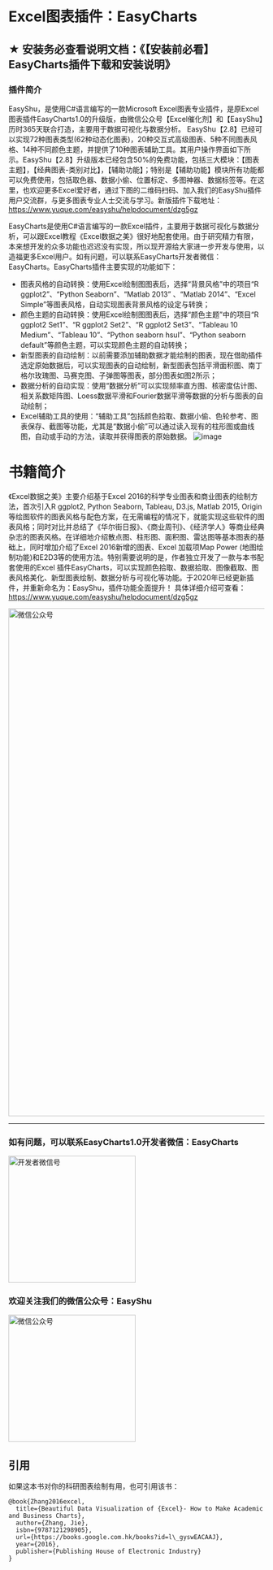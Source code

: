 # Excel图表插件：EasyCharts

## ★ 安装务必查看说明文档：《【安装前必看】EasyCharts插件下载和安装说明》

### 插件简介
EasyShu，是使用C#语言编写的一款Microsoft Excel图表专业插件，是原Excel图表插件EasyCharts1.0的升级版，由微信公众号【Excel催化剂】和【EasyShu】历时365天联合打造，主要用于数据可视化与数据分析。
EasyShu【2.8】已经可以实现72种图表类型(62种动态化图表)，20种交互式高级图表、5种不同图表风格、14种不同颜色主题，并提供了10种图表辅助工具。其用户操作界面如下所示。EasyShu【2.8】升级版本已经包含50%的免费功能，包括三大模块：【图表主题】，【经典图表-类别对比】，【辅助功能】；特别是【辅助功能】模块所有功能都可以免费使用，包括取色器、数据小偷、位置标定、多图神器、数据标签等。在这里，也欢迎更多Excel爱好者，通过下图的二维码扫码、加入我们的EasyShu插件用户交流群，与更多图表专业人士交流与学习。新版插件下载地址：
https://www.yuque.com/easyshu/helpdocument/dzg5gz


EasyCharts是使用C#语言编写的一款Excel插件，主要用于数据可视化与数据分析，可以跟Excel教程《Excel数据之美》很好地配套使用。由于研究精力有限，本来想开发的众多功能也迟迟没有实现，所以现开源给大家进一步开发与使用，以造福更多Excel用户。如有问题，可以联系EasyCharts开发者微信：EasyCharts。EasyCharts插件主要实现的功能如下：

- 图表风格的自动转换：使用Excel绘制图图表后，选择“背景风格”中的项目“R ggplot2”、“Python Seaborn”、“Matlab 2013” 、“Matlab 2014”、“Excel Simple”等图表风格，自动实现图表背景风格的设定与转换；
- 颜色主题的自动转换：使用Excel绘制图图表后，选择“颜色主题”中的项目“R ggplot2 Set1”、“R ggplot2 Set2”、“R ggplot2 Set3”、“Tableau 10 Medium”、“Tableau 10”、“Python seaborn hsul”、“Python seaborn default”等颜色主题，可以实现颜色主题的自动转换；
- 新型图表的自动绘制：以前需要添加辅助数据才能绘制的图表，现在借助插件选定原始数据后，可以实现图表的自动绘制，新型图表包括平滑面积图、南丁格尔玫瑰图、马赛克图、子弹图等图表，部分图表如图2所示；
- 数据分析的自动实现：使用“数据分析”可以实现频率直方图、核密度估计图、相关系数矩阵图、Loess数据平滑和Fourier数据平滑等数据的分析与图表的自动绘制；
- Excel辅助工具的使用：“辅助工具”包括颜色拾取、数据小偷、色轮参考、图表保存、截图等功能，尤其是“数据小偷”可以通过读入现有的柱形图或曲线图，自动或手动的方法，读取并获得图表的原始数据。
![image](https://github.com/EasyChart/EasyCharts/blob/master/Pics/UI.png)


# 书籍简介
《Excel数据之美》主要介绍基于Excel 2016的科学专业图表和商业图表的绘制方法，首次引入R ggplot2, Python Seaborn, Tableau, D3.js, Matlab 2015, Origin等绘图软件的图表风格与配色方案，在无需编程的情况下，就能实现这些软件的图表风格；同时对比并总结了《华尔街日报》、《商业周刊》、《经济学人》等商业经典杂志的图表风格。在详细地介绍散点图、柱形图、面积图、雷达图等基本图表的基础上，同时增加介绍了Excel 2016新增的图表、Excel 加载项Map Power (地图绘制功能)和E2D3等的使用方法。特别需要说明的是，作者独立开发了一款与本书配套使用的Excel 插件EasyCharts，可以实现颜色拾取、数据拾取、图像截取、图表风格美化、新型图表绘制、数据分析与可视化等功能。于2020年已经更新插件，并重新命名为：EasyShu，插件功能全面提升！
具体详细介绍可查看：https://www.yuque.com/easyshu/helpdocument/dzg5gz
<p>
    <img src="https://github.com/Easy-Shu/EasyShu-WeChat/blob/master/%E3%80%90Excel%E6%95%B0%E6%8D%AE%E5%8F%AF%E8%A7%86%E5%8C%96%E4%B9%8B%E7%BE%8E%E3%80%91.png" alt="微信公众号"  width="1000">
</p>

---
### 如有问题，可以联系EasyCharts1.0开发者微信：EasyCharts
<p>
    <img src="https://github.com/Easy-Shu/EasyShu-WeChat/blob/master/WeChat_ZhangJie.png" alt="开发者微信号"  width="250" height="250">
</p>


### 欢迎关注我们的微信公众号：EasyShu
<p>
    <img src="https://github.com/Easy-Shu/EasyShu-WeChat/blob/master/WeChat.jpg" alt="微信公众号"  width="250" height="250">
</p>

## 引用
如果这本书对你的科研图表绘制有用，也可引用该书：
```
@book{Zhang2016excel,
  title={Beautiful Data Visualization of {Excel}- How to Make Academic and Business Charts},
  author={Zhang, Jie},
  isbn={9787121298905},
  url={https://books.google.com.hk/books?id=l\_gyswEACAAJ},
  year={2016},
  publisher={Publishing House of Electronic Industry}
}
```
